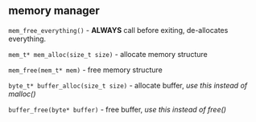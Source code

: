 ## memory manager

`mem_free_everything()` - **ALWAYS** call before exiting, de-allocates everything.

`mem_t* mem_alloc(size_t size)` - allocate memory structure

`mem_free(mem_t* mem)` - free memory structure

`byte_t* buffer_alloc(size_t size)` - allocate buffer, _use this instead of malloc()_

`buffer_free(byte* buffer)` - free buffer, _use this instead of free()_
